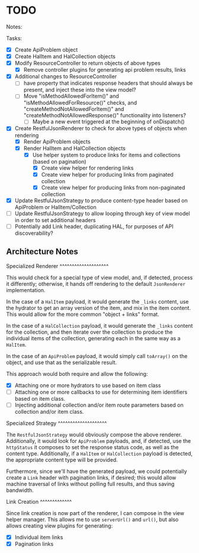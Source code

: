 TODO
====

Notes:

Tasks:

- [X] Create ApiProblem object
- [X] Create HalItem and HalCollection objects
- [X] Modify ResourceController to return objects of above types
  - [X] Remove controller plugins for generating api problem results, links
- [X] Additional changes to ResourceController
  - [ ] have property that indicates response headers that should always be present,
    and inject these into the view model?
  - [ ] Move "isMethodAllowedForItem()" and "isMethodAllowedForResource()" checks,
    and "createMethodNotAllowedForItem()" and "createMethodNotAllowedResponse()"
    functionality into listeners?
    - [ ] Maybe a new event triggered at the beginning of onDispatch()
- [X] Create RestfulJsonRenderer to check for above types of objects when rendering
  - [X] Render ApiProblem objects
  - [X] Render HalItem and HalCollection objects
    - [X] Use helper system to produce links for items and collections (based on
      pagination)
      - [X] Create view helper for rendering links
      - [X] Create view helper for producing links from paginated collection
      - [X] Create view helper for producing links from non-paginated collection
- [X] Update RestfulJsonStrategy to produce content-type header based on ApiProblem
  or HalItem/Collection
- [ ] Update RestfulJsonStrategy to allow looping through key of view model in order
  to set additional headers
- [ ] Potentially add Link header, duplicating HAL, for purposes of API
  discoverability?

Architecture Notes
------------------

Specialized Renderer
^^^^^^^^^^^^^^^^^^^^

This would check for a special type of view model, and, if detected, process it
differently; otherwise, it hands off rendering to the default `JsonRenderer`
implementation.

In the case of a `HalItem` payload, it would generate the `_links` content, use
the hydrator to get an array version of the item, and mix in the item content.
This would allow for the more common "object + links" format.

In the case of a `HalCollection` payload, it would generate the `_links` content
for the collection, and then iterate over the collection to produce the 
individual items of the collection, generating each in the same way as a `HalItem`.

In the case of an `ApiProblem` payload, it would simply call `toArray()` on the
object, and use that as the serializable result.

This approach would both require and allow the following:

- [X] Attaching one or more hydrators to use based on item class
- [ ] Attaching one or more callbacks to use for determining item identifiers based
  on item class.
- [ ] Injecting additional collection and/or item route parameters based on
  collection and/or item class.

Specialized Strategy
^^^^^^^^^^^^^^^^^^^^

The `RestfulJsonStrategy` would obviously compose the above renderer.
Additionally, it would look for `ApiProblem` payloads, and, if detected, use
the `httpStatus` it composes to set the response status code, as well as the
content type. Additionally, if a `HalItem` or `HalCollection` payload is
detected, the appropriate content type will be provided.

Furthermore, since we'll have the generated payload, we could potentially 
create a `Link` header with pagination links, if desired; this would allow
machine traversal of links without polling full results, and thus saving
bandwidth.

Link Creation
^^^^^^^^^^^^^

Since link creation is now part of the renderer, I can compose in the view
helper manager. This allows me to use `serverUrl()` and `url()`, but also
allows creating view plugins for generating:

- [X] Individual item links
- [X] Pagination links
